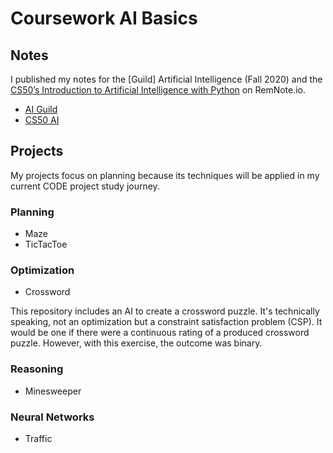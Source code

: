 # Coursework AI Basics

## Notes

I published my notes for the [Guild] Artificial Intelligence (Fall 2020) and the [CS50’s
Introduction to Artificial Intelligence with Python](https://cs50.harvard.edu/ai/2020/) on RemNote.io.

- [AI Guild](https://www.remnote.io/a/cs50-s-introduction-to-artificial-intelligence-with-python/5fb8ec6ef80fff004588903a)
- [CS50 AI](https://www.remnote.io/a/-guild-artificial-intelligence-e-g-ai-basics-fall-2020-/5fb8ecbdf80fff004588924d)

## Projects
My projects focus on planning because its techniques will be applied in my current CODE project study journey. 

### Planning
- Maze
- TicTacToe


### Optimization
- Crossword

This repository includes an AI to create a crossword puzzle. It's technically speaking, not an optimization but a constraint satisfaction problem (CSP). It would be one if there were a continuous rating of a produced crossword puzzle. However, with this exercise, the outcome was binary. 

### Reasoning
- Minesweeper

### Neural Networks
- Traffic
